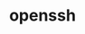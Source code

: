 ---
title: "openssh"
layout: cache
categories: [package, develop-2023-10-01]
meta: {"versions": ["9.4p1"], "compilers": ["apple-clang@=14.0.0", "cce@=15.0.1", "gcc@=11.1.0", "gcc@=11.3.0", "gcc@=11.4.0", "gcc@=12.1.0", "gcc@=7.3.1", "gcc@=7.5.0"], "oss": ["amzn2", "rhel8", "ubuntu18.04", "ubuntu20.04", "ubuntu22.04", "ventura"], "platforms": ["darwin", "linux"], "targets": ["aarch64", "neoverse_n1", "ppc64le", "x86_64", "x86_64_v3", "zen4"], "stacks": ["aws-isc", "aws-isc-aarch64", "data-vis-sdk", "e4s", "e4s-cray-rhel", "e4s-oneapi", "e4s-power", "ml-darwin-aarch64-mps", "ml-linux-x86_64-cpu", "ml-linux-x86_64-cuda", "ml-linux-x86_64-rocm", "radiuss", "radiuss-aws", "radiuss-aws-aarch64", "root", "tutorial"], "num_specs": 15, "num_specs_by_stack": {"ml-darwin-aarch64-mps": 1, "root": 15, "radiuss-aws-aarch64": 2, "aws-isc-aarch64": 2, "aws-isc": 1, "radiuss-aws": 1, "e4s-cray-rhel": 1, "e4s": 1, "radiuss": 1, "e4s-power": 1, "data-vis-sdk": 1, "e4s-oneapi": 1, "tutorial": 2, "ml-linux-x86_64-cpu": 1, "ml-linux-x86_64-cuda": 1, "ml-linux-x86_64-rocm": 1}}
spec_details: [{"hash": "zbimcdrv6ggucmmxkxpw5sbfiie6m45c", "compiler": "apple-clang@=14.0.0", "versions": ["9.4p1"], "os": "ventura", "platform": "darwin", "target": "aarch64", "variants": ["build_system=autotools", "+gssapi", "patches=3505c58,d886b98"], "stacks": ["ml-darwin-aarch64-mps", "root"], "size": "-", "tarball": "https://binaries.spack.io/releases/develop-2023-10-01/build_cache/darwin-ventura-aarch64/apple-clang-14.0.0/openssh-9.4p1/darwin-ventura-aarch64-apple-clang-14.0.0-openssh-9.4p1-zbimcdrv6ggucmmxkxpw5sbfiie6m45c.spack"}, {"hash": "44z3t5qeftdj7h54qauethkyv6ngf5rr", "compiler": "gcc@=7.3.1", "versions": ["9.4p1"], "os": "amzn2", "platform": "linux", "target": "aarch64", "variants": ["build_system=autotools", "+gssapi"], "stacks": ["radiuss-aws-aarch64", "root"], "size": "-", "tarball": "https://binaries.spack.io/releases/develop-2023-10-01/build_cache/linux-amzn2-aarch64/gcc-7.3.1/openssh-9.4p1/linux-amzn2-aarch64-gcc-7.3.1-openssh-9.4p1-44z3t5qeftdj7h54qauethkyv6ngf5rr.spack"}, {"hash": "wadvtgldv7g2jjyrz2cdvpqsmjzsbtuq", "compiler": "gcc@=7.3.1", "versions": ["9.4p1"], "os": "amzn2", "platform": "linux", "target": "aarch64", "variants": ["build_system=autotools", "+gssapi"], "stacks": ["aws-isc-aarch64", "root"], "size": "-", "tarball": "https://binaries.spack.io/releases/develop-2023-10-01/build_cache/linux-amzn2-aarch64/gcc-7.3.1/openssh-9.4p1/linux-amzn2-aarch64-gcc-7.3.1-openssh-9.4p1-wadvtgldv7g2jjyrz2cdvpqsmjzsbtuq.spack"}, {"hash": "6rdslfhddcfitlvyr56qsivoohbzkua6", "compiler": "gcc@=7.3.1", "versions": ["9.4p1"], "os": "amzn2", "platform": "linux", "target": "neoverse_n1", "variants": ["build_system=autotools", "+gssapi"], "stacks": ["radiuss-aws-aarch64", "root"], "size": "-", "tarball": "https://binaries.spack.io/releases/develop-2023-10-01/build_cache/linux-amzn2-neoverse_n1/gcc-7.3.1/openssh-9.4p1/linux-amzn2-neoverse_n1-gcc-7.3.1-openssh-9.4p1-6rdslfhddcfitlvyr56qsivoohbzkua6.spack"}, {"hash": "mf4rifw4xyhasw2hk5fd7bnxnzcmyblk", "compiler": "gcc@=7.3.1", "versions": ["9.4p1"], "os": "amzn2", "platform": "linux", "target": "neoverse_n1", "variants": ["build_system=autotools", "+gssapi"], "stacks": ["aws-isc-aarch64", "root"], "size": "-", "tarball": "https://binaries.spack.io/releases/develop-2023-10-01/build_cache/linux-amzn2-neoverse_n1/gcc-7.3.1/openssh-9.4p1/linux-amzn2-neoverse_n1-gcc-7.3.1-openssh-9.4p1-mf4rifw4xyhasw2hk5fd7bnxnzcmyblk.spack"}, {"hash": "xuqrnvon5rkrtto3567ozua5b7v5vmtq", "compiler": "gcc@=7.3.1", "versions": ["9.4p1"], "os": "amzn2", "platform": "linux", "target": "x86_64_v3", "variants": ["build_system=autotools", "+gssapi"], "stacks": ["aws-isc", "root"], "size": "-", "tarball": "https://binaries.spack.io/releases/develop-2023-10-01/build_cache/linux-amzn2-x86_64_v3/gcc-7.3.1/openssh-9.4p1/linux-amzn2-x86_64_v3-gcc-7.3.1-openssh-9.4p1-xuqrnvon5rkrtto3567ozua5b7v5vmtq.spack"}, {"hash": "zxsf5bu4sq722dq2mo276b7zbs25cky7", "compiler": "gcc@=7.3.1", "versions": ["9.4p1"], "os": "amzn2", "platform": "linux", "target": "x86_64_v3", "variants": ["build_system=autotools", "+gssapi"], "stacks": ["root", "radiuss-aws"], "size": "-", "tarball": "https://binaries.spack.io/releases/develop-2023-10-01/build_cache/linux-amzn2-x86_64_v3/gcc-7.3.1/openssh-9.4p1/linux-amzn2-x86_64_v3-gcc-7.3.1-openssh-9.4p1-zxsf5bu4sq722dq2mo276b7zbs25cky7.spack"}, {"hash": "vwo2prf33dhbqclecxl6juznyt5gz5cy", "compiler": "cce@=15.0.1", "versions": ["9.4p1"], "os": "rhel8", "platform": "linux", "target": "zen4", "variants": ["build_system=autotools", "+gssapi"], "stacks": ["root", "e4s-cray-rhel"], "size": "-", "tarball": "https://binaries.spack.io/releases/develop-2023-10-01/build_cache/linux-rhel8-zen4/cce-15.0.1/openssh-9.4p1/linux-rhel8-zen4-cce-15.0.1-openssh-9.4p1-vwo2prf33dhbqclecxl6juznyt5gz5cy.spack"}, {"hash": "5jjsixs4k3guugqehioalc2u4pdo3enj", "compiler": "gcc@=11.1.0", "versions": ["9.4p1"], "os": "ubuntu20.04", "platform": "linux", "target": "x86_64_v3", "variants": ["build_system=autotools", "+gssapi"], "stacks": ["e4s", "root"], "size": "-", "tarball": "https://binaries.spack.io/releases/develop-2023-10-01/build_cache/linux-ubuntu20.04-x86_64_v3/gcc-11.1.0/openssh-9.4p1/linux-ubuntu20.04-x86_64_v3-gcc-11.1.0-openssh-9.4p1-5jjsixs4k3guugqehioalc2u4pdo3enj.spack"}, {"hash": "mjiqe5bbmcjid2w54eyei4ovtcsjgo5t", "compiler": "gcc@=7.5.0", "versions": ["9.4p1"], "os": "ubuntu18.04", "platform": "linux", "target": "x86_64_v3", "variants": ["build_system=autotools", "+gssapi"], "stacks": ["radiuss", "root"], "size": "-", "tarball": "https://binaries.spack.io/releases/develop-2023-10-01/build_cache/linux-ubuntu18.04-x86_64_v3/gcc-7.5.0/openssh-9.4p1/linux-ubuntu18.04-x86_64_v3-gcc-7.5.0-openssh-9.4p1-mjiqe5bbmcjid2w54eyei4ovtcsjgo5t.spack"}, {"hash": "dk43uaxtewftkbiqqhi6c3crjhdictzy", "compiler": "gcc@=11.1.0", "versions": ["9.4p1"], "os": "ubuntu20.04", "platform": "linux", "target": "ppc64le", "variants": ["build_system=autotools", "+gssapi"], "stacks": ["e4s-power", "root"], "size": "-", "tarball": "https://binaries.spack.io/releases/develop-2023-10-01/build_cache/linux-ubuntu20.04-ppc64le/gcc-11.1.0/openssh-9.4p1/linux-ubuntu20.04-ppc64le-gcc-11.1.0-openssh-9.4p1-dk43uaxtewftkbiqqhi6c3crjhdictzy.spack"}, {"hash": "7gkw56w66zbazdn7w2drjiolowiep6wc", "compiler": "gcc@=11.1.0", "versions": ["9.4p1"], "os": "ubuntu20.04", "platform": "linux", "target": "x86_64_v3", "variants": ["build_system=autotools", "+gssapi"], "stacks": ["root", "data-vis-sdk"], "size": "-", "tarball": "https://binaries.spack.io/releases/develop-2023-10-01/build_cache/linux-ubuntu20.04-x86_64_v3/gcc-11.1.0/openssh-9.4p1/linux-ubuntu20.04-x86_64_v3-gcc-11.1.0-openssh-9.4p1-7gkw56w66zbazdn7w2drjiolowiep6wc.spack"}, {"hash": "nawbl5thfq3lvfzyzd32ypvue66rxxzp", "compiler": "gcc@=11.4.0", "versions": ["9.4p1"], "os": "ubuntu20.04", "platform": "linux", "target": "x86_64", "variants": ["build_system=autotools", "+gssapi"], "stacks": ["e4s-oneapi", "root"], "size": "-", "tarball": "https://binaries.spack.io/releases/develop-2023-10-01/build_cache/linux-ubuntu20.04-x86_64/gcc-11.4.0/openssh-9.4p1/linux-ubuntu20.04-x86_64-gcc-11.4.0-openssh-9.4p1-nawbl5thfq3lvfzyzd32ypvue66rxxzp.spack"}, {"hash": "xikavn7t34vo6ohzeppite5rpm5yh3ii", "compiler": "gcc@=11.3.0", "versions": ["9.4p1"], "os": "ubuntu22.04", "platform": "linux", "target": "x86_64_v3", "variants": ["build_system=autotools", "+gssapi"], "stacks": ["tutorial", "root", "ml-linux-x86_64-cpu", "ml-linux-x86_64-cuda", "ml-linux-x86_64-rocm"], "size": "-", "tarball": "https://binaries.spack.io/releases/develop-2023-10-01/build_cache/linux-ubuntu22.04-x86_64_v3/gcc-11.3.0/openssh-9.4p1/linux-ubuntu22.04-x86_64_v3-gcc-11.3.0-openssh-9.4p1-xikavn7t34vo6ohzeppite5rpm5yh3ii.spack"}, {"hash": "2urbzgdsbtiwebs4clo4wkww4niwgj2l", "compiler": "gcc@=12.1.0", "versions": ["9.4p1"], "os": "ubuntu22.04", "platform": "linux", "target": "x86_64_v3", "variants": ["build_system=autotools", "+gssapi"], "stacks": ["tutorial", "root"], "size": "-", "tarball": "https://binaries.spack.io/releases/develop-2023-10-01/build_cache/linux-ubuntu22.04-x86_64_v3/gcc-12.1.0/openssh-9.4p1/linux-ubuntu22.04-x86_64_v3-gcc-12.1.0-openssh-9.4p1-2urbzgdsbtiwebs4clo4wkww4niwgj2l.spack"}]
---